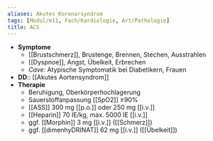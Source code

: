 ```yaml
---
aliases: Akutes Koronarsyndrom
tags: [Modul/m11, Fach/Kardiologie, Art/Pathologie]
title: ACS
---
```

- **Symptome**
	- [[Brustschmerz]], Brustenge, Brennen, Stechen, Ausstrahlen
	- [[Dyspnoe]], Angst, Übelkeit, Erbrechen
	- *Cave:* Atypische Symptomatik bei Diabetikern, Frauen
- **DD**:: [[Akutes Aortensyndrom]]
- **Therapie**
	- Beruhigung, Oberkörperhochlagerung
	- Sauerstoffanpassung [[SpO2]] ≥90%
	- [[ASS]] 300 mg [[p.o.]] oder 250 mg [[i.v.]]
	- [[Heparin]] 70 IE/kg, max. 5000 IE [[i.v.]]
	- ggf. [[Morphin]] 3 mg [[i.v.]] ([[Schmerz]])
	- ggf. [[dimenhyDRINAT]] 62 mg [[i.v.]] ([[Übelkeit]])